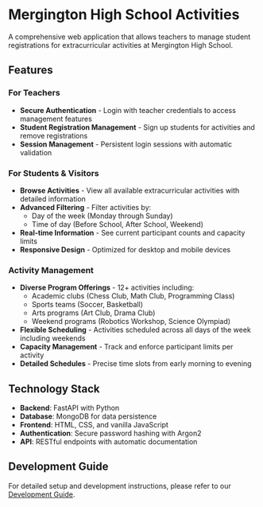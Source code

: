 # Mergington High School Activities

A comprehensive web application that allows teachers to manage student registrations for extracurricular activities at Mergington High School.

## Features

### For Teachers
- **Secure Authentication** - Login with teacher credentials to access management features
- **Student Registration Management** - Sign up students for activities and remove registrations
- **Session Management** - Persistent login sessions with automatic validation

### For Students & Visitors
- **Browse Activities** - View all available extracurricular activities with detailed information
- **Advanced Filtering** - Filter activities by:
  - Day of the week (Monday through Sunday)
  - Time of day (Before School, After School, Weekend)
- **Real-time Information** - See current participant counts and capacity limits
- **Responsive Design** - Optimized for desktop and mobile devices

### Activity Management
- **Diverse Program Offerings** - 12+ activities including:
  - Academic clubs (Chess Club, Math Club, Programming Class)
  - Sports teams (Soccer, Basketball)
  - Arts programs (Art Club, Drama Club)
  - Weekend programs (Robotics Workshop, Science Olympiad)
- **Flexible Scheduling** - Activities scheduled across all days of the week including weekends
- **Capacity Management** - Track and enforce participant limits per activity
- **Detailed Schedules** - Precise time slots from early morning to evening

## Technology Stack

- **Backend**: FastAPI with Python
- **Database**: MongoDB for data persistence
- **Frontend**: HTML, CSS, and vanilla JavaScript
- **Authentication**: Secure password hashing with Argon2
- **API**: RESTful endpoints with automatic documentation

## Development Guide

For detailed setup and development instructions, please refer to our [Development Guide](../docs/how-to-develop.md).
